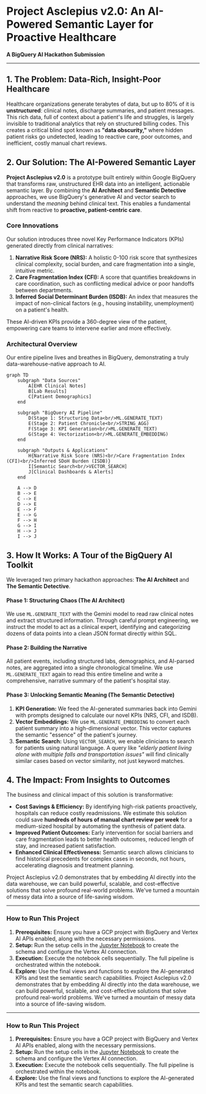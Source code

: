 # Project Asclepius v2.0: An AI-Powered Semantic Layer for Proactive Healthcare

**A BigQuery AI Hackathon Submission**

---

## 1. The Problem: Data-Rich, Insight-Poor Healthcare

Healthcare organizations generate terabytes of data, but up to 80% of it is **unstructured**: clinical notes, discharge summaries, and patient messages. This rich data, full of context about a patient's life and struggles, is largely invisible to traditional analytics that rely on structured billing codes. This creates a critical blind spot known as **"data obscurity,"** where hidden patient risks go undetected, leading to reactive care, poor outcomes, and inefficient, costly manual chart reviews.

## 2. Our Solution: The AI-Powered Semantic Layer

**Project Asclepius v2.0** is a prototype built entirely within Google BigQuery that transforms raw, unstructured EHR data into an intelligent, actionable semantic layer. By combining the **AI Architect** and **Semantic Detective** approaches, we use BigQuery's generative AI and vector search to understand the *meaning* behind clinical text. This enables a fundamental shift from reactive to **proactive, patient-centric care**.

### Core Innovations

Our solution introduces three novel Key Performance Indicators (KPIs) generated directly from clinical narratives:

1.  **Narrative Risk Score (NRS):** A holistic 0-100 risk score that synthesizes clinical complexity, social burden, and care fragmentation into a single, intuitive metric.
2.  **Care Fragmentation Index (CFI):** A score that quantifies breakdowns in care coordination, such as conflicting medical advice or poor handoffs between departments.
3.  **Inferred Social Determinant Burden (ISDB):** An index that measures the impact of non-clinical factors (e.g., housing instability, unemployment) on a patient's health.

These AI-driven KPIs provide a 360-degree view of the patient, empowering care teams to intervene earlier and more effectively.

### Architectural Overview

Our entire pipeline lives and breathes in BigQuery, demonstrating a truly data-warehouse-native approach to AI.

```mermaid
graph TD
    subgraph "Data Sources"
        A[EHR Clinical Notes]
        B[Lab Results]
        C[Patient Demographics]
    end

    subgraph "BigQuery AI Pipeline"
        D(Stage 1: Structuring Data<br/>ML.GENERATE_TEXT)
        E(Stage 2: Patient Chronicle<br/>STRING_AGG)
        F(Stage 3: KPI Generation<br/>ML.GENERATE_TEXT)
        G(Stage 4: Vectorization<br/>ML.GENERATE_EMBEDDING)
    end

    subgraph "Outputs & Applications"
        H{Narrative Risk Score (NRS)<br/>Care Fragmentation Index (CFI)<br/>Inferred SDoH Burden (ISDB)}
        I[Semantic Search<br/>VECTOR_SEARCH]
        J[Clinical Dashboards & Alerts]
    end

    A --> D
    B --> E
    C --> E
    D --> E
    E --> F
    E --> G
    F --> H
    G --> I
    H --> J
    I --> J
```

## 3. How It Works: A Tour of the BigQuery AI Toolkit

We leveraged two primary hackathon approaches: **The AI Architect** and **The Semantic Detective**.

#### **Phase 1: Structuring Chaos (The AI Architect)**

We use `ML.GENERATE_TEXT` with the Gemini model to read raw clinical notes and extract structured information. Through careful prompt engineering, we instruct the model to act as a clinical expert, identifying and categorizing dozens of data points into a clean JSON format directly within SQL.

#### **Phase 2: Building the Narrative**

All patient events, including structured labs, demographics, and AI-parsed notes, are aggregated into a single chronological timeline. We use `ML.GENERATE_TEXT` again to read this entire timeline and write a comprehensive, narrative summary of the patient's hospital stay.

#### **Phase 3: Unlocking Semantic Meaning (The Semantic Detective)**

1.  **KPI Generation:** We feed the AI-generated summaries back into Gemini with prompts designed to calculate our novel KPIs (NRS, CFI, and ISDB).
2.  **Vector Embeddings:** We use `ML.GENERATE_EMBEDDING` to convert each patient summary into a high-dimensional vector. This vector captures the semantic "essence" of the patient's journey.
3.  **Semantic Search:** Using `VECTOR_SEARCH`, we enable clinicians to search for patients using natural language. A query like *"elderly patient living alone with multiple falls and transportation issues"* will find clinically similar cases based on vector similarity, not just keyword matches.

## 4. The Impact: From Insights to Outcomes

The business and clinical impact of this solution is transformative:

-   **Cost Savings & Efficiency:** By identifying high-risk patients proactively, hospitals can reduce costly readmissions. We estimate this solution could save **hundreds of hours of manual chart review per week** for a medium-sized hospital by automating the synthesis of patient data.
-   **Improved Patient Outcomes:** Early intervention for social barriers and care fragmentation leads to better health outcomes, reduced length of stay, and increased patient satisfaction.
-   **Enhanced Clinical Effectiveness:** Semantic search allows clinicians to find historical precedents for complex cases in seconds, not hours, accelerating diagnosis and treatment planning.

Project Asclepius v2.0 demonstrates that by embedding AI directly into the data warehouse, we can build powerful, scalable, and cost-effective solutions that solve profound real-world problems. We've turned a mountain of messy data into a source of life-saving wisdom.

---

### How to Run This Project

1.  **Prerequisites:** Ensure you have a GCP project with BigQuery and Vertex AI APIs enabled, along with the necessary permissions.
2.  **Setup:** Run the setup cells in the [Jupyter Notebook](./project_asclepis_v22.ipynb) to create the schema and configure the Vertex AI connection.
3.  **Execution:** Execute the notebook cells sequentially. The full pipeline is orchestrated within the notebook.
4.  **Explore:** Use the final views and functions to explore the AI-generated KPIs and test the semantic search capabilities.
Project Asclepius v2.0 demonstrates that by embedding AI directly into the data warehouse, we can build powerful, scalable, and cost-effective solutions that solve profound real-world problems. We've turned a mountain of messy data into a source of life-saving wisdom.

---

### How to Run This Project

1.  **Prerequisites:** Ensure you have a GCP project with BigQuery and Vertex AI APIs enabled, along with the necessary permissions.
2.  **Setup:** Run the setup cells in the [Jupyter Notebook](./proj%20(1).ipynb) to create the schema and configure the Vertex AI connection.
3.  **Execution:** Execute the notebook cells sequentially. The full pipeline is orchestrated within the notebook.
4.  **Explore:** Use the final views and functions to explore the AI-generated KPIs and test the semantic search capabilities.

